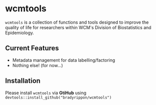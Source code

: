 # wcmtools

`wcmtools` is a collection of functions and tools designed to improve the quality of life for researchers within WCM's Division of Biostatistics and Epidemiology.

## Current Features

- Metadata management for data labelling/factoring
- Nothing else! (for now...)

## Installation
Please install `wcmtools` via **GtiHub** using `devtools::install_github("bradyrippon/wcmtools")`
